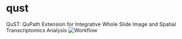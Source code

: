 # qust
QuST: QuPath Extension for Integrative Whole Slide Image and Spatial Transcriptomics Analysis
![Workflow](./artifacts/diagram.png)